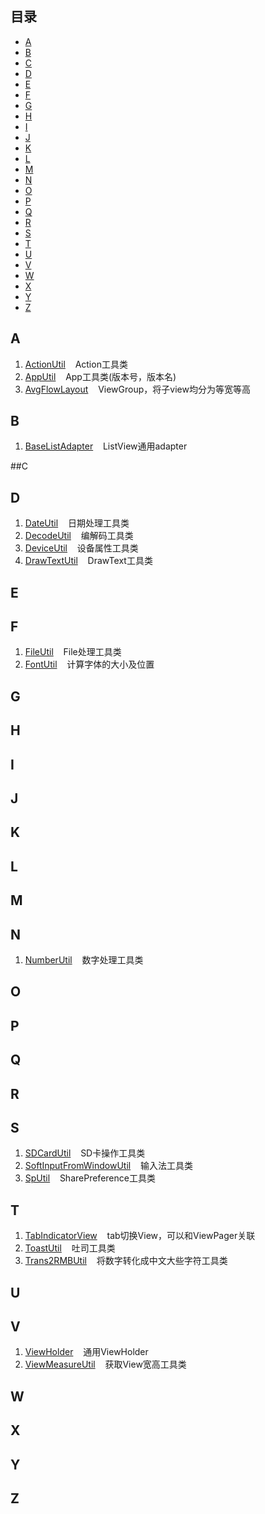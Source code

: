 ## 目录

* [A](#a)
* [B](#b)
* [C](#c)
* [D](#d)
* [E](#e)
* [F](#f)
* [G](#g)
* [H](#h)
* [I](#i)
* [J](#j)
* [K](#k)
* [L](#l)
* [M](#m)
* [N](#n)
* [O](#o)
* [P](#p)
* [Q](#q)
* [R](#r)
* [S](#s)
* [T](#t)
* [U](#u)
* [V](#v)
* [W](#w)
* [X](#x)
* [Y](#y)
* [Z](#z)

## A
1. [ActionUtil](./app/src/main/java/gw/com/code/util/ActionUtil.java) &nbsp;&nbsp;&nbsp;Action工具类
2. [AppUtil](./app/src/main/java/gw/com/code/util/AppUtil.java) &nbsp;&nbsp;&nbsp;App工具类(版本号，版本名)
3. [AvgFlowLayout](./app/src/main/java/gw/com/code/view/AvgFlowLayout.java) &nbsp;&nbsp;&nbsp;ViewGroup，将子view均分为等宽等高

## B
1. [BaseListAdapter](./app/src/main/java/gw/com/code/base/BaseListAdapter.java) &nbsp;&nbsp;&nbsp;ListView通用adapter

##C

## D
1. [DateUtil](./app/src/main/java/gw/com/code/util/DateUtil.java) &nbsp;&nbsp;&nbsp;日期处理工具类
2. [DecodeUtil](./app/src/main/java/gw/com/code/util/DecodeUtil.java) &nbsp;&nbsp;&nbsp;编解码工具类
3. [DeviceUtil](./app/src/main/java/gw/com/code/util/DeviceUtil.java) &nbsp;&nbsp;&nbsp;设备属性工具类
4. [DrawTextUtil](./app/src/main/java/gw/com/code/util/DrawTextUtil.java) &nbsp;&nbsp;&nbsp;DrawText工具类

## E

## F
1. [FileUtil](./app/src/main/java/gw/com/code/util/FileUtil.java) &nbsp;&nbsp;&nbsp;File处理工具类
2. [FontUtil](./app/src/main/java/gw/com/code/util/FontUtil.java) &nbsp;&nbsp;&nbsp;计算字体的大小及位置

## G

## H

## I

## J

## K

## L

## M

## N
1. [NumberUtil](./app/src/main/java/gw/com/code/util/NumberUtil.java) &nbsp;&nbsp;&nbsp;数字处理工具类

## O

## P

## Q

## R

## S
1. [SDCardUtil](./app/src/main/java/gw/com/code/util/SDCardUtil.java) &nbsp;&nbsp;&nbsp;SD卡操作工具类
2. [SoftInputFromWindowUtil](./app/src/main/java/gw/com/code/util/SoftInputFromWindowUtil.java) &nbsp;&nbsp;&nbsp;输入法工具类
3. [SpUtil](./app/src/main/java/gw/com/code/util/SpUtil.java) &nbsp;&nbsp;&nbsp;SharePreference工具类

## T
1. [TabIndicatorView](./app/src/main/java/gw/com/code/view/TabIndicatorView.java) &nbsp;&nbsp;&nbsp;tab切换View，可以和ViewPager关联
2. [ToastUtil](./app/src/main/java/gw/com/code/util/ToastUtil.java) &nbsp;&nbsp;&nbsp;吐司工具类
3. [Trans2RMBUtil](./app/src/main/java/gw/com/code/util/Trans2RMBUtil.java) &nbsp;&nbsp;&nbsp;将数字转化成中文大些字符工具类

## U

## V
1. [ViewHolder](./app/src/main/java/gw/com/code/common/ViewHolder.java) &nbsp;&nbsp;&nbsp;通用ViewHolder
2. [ViewMeasureUtil](./app/src/main/java/gw/com/code/util/ViewMeasureUtil.java) &nbsp;&nbsp;&nbsp;获取View宽高工具类

## W

## X

## Y

## Z